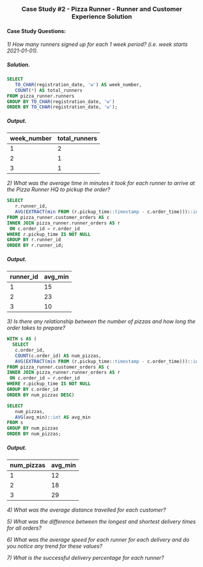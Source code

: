 ### <p align="center" style="margin-top: 0px;">  Case Study #2 - Pizza Runner - Runner and Customer Experience Solution

#### Case Study Questions:

*1) How many runners signed up for each 1 week period? (i.e. week starts 2021-01-01).*
##### Solution.
```sql
SELECT
   TO_CHAR(registration_date, 'w') AS week_number,
   COUNT(*) AS total_runners
FROM pizza_runner.runners
GROUP BY TO_CHAR(registration_date, 'w')
ORDER BY TO_CHAR(registration_date, 'w');
```
##### Output.
| week_number | total_runners |
| ----------- | ------------- |
| 1           | 2             |
| 2           | 1             |
| 3           | 1             |


*2) What was the average time in minutes it took for each runner to arrive at the Pizza Runner HQ to pickup the order?*
```sql
SELECT 
   r.runner_id,
   AVG(EXTRACT(min FROM (r.pickup_time::timestamp - c.order_time)))::int AS avg_min 
FROM pizza_runner.customer_orders AS c
INNER JOIN pizza_runner.runner_orders AS r
 ON c.order_id = r.order_id
WHERE r.pickup_time IS NOT NULL
GROUP BY r.runner_id
ORDER BY r.runner_id;
```
##### Output.
| runner_id | avg_min |
| --------- | ------- |
| 1         | 15      |
| 2         | 23      |
| 3         | 10      |


*3) Is there any relationship between the number of pizzas and how long the order takes to prepare?*
```sql
WITH s AS (
  SELECT 
   c.order_id,
   COUNT(c.order_id) AS num_pizzas,
   AVG(EXTRACT(min FROM (r.pickup_time::timestamp - c.order_time)))::int AS avg_min 
FROM pizza_runner.customer_orders AS c
INNER JOIN pizza_runner.runner_orders AS r
 ON c.order_id = r.order_id
WHERE r.pickup_time IS NOT NULL
GROUP BY c.order_id
ORDER BY num_pizzas DESC)

SELECT 
   num_pizzas,
   AVG(avg_min)::int AS avg_min
FROM s
GROUP BY num_pizzas
ORDER BY num_pizzas;
```
##### Output.
| num_pizzas | avg_min |
| ---------- | ------- |
| 1          | 12      |
| 2          | 18      |
| 3          | 29      |


*4) What was the average distance travelled for each customer?*

*5) What was the difference between the longest and shortest delivery times for all orders?*

*6) What was the average speed for each runner for each delivery and do you notice any trend for these values?*

*7) What is the successful delivery percentage for each runner?*
